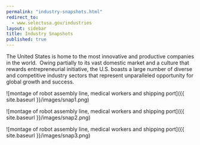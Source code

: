 ```yaml
---
permalink: "industry-snapshots.html"
redirect_to:
  - www.selectusa.gov/industries
layout: sidebar
title: Industry Snapshots
published: true
---
```


The United States is home to the most innovative and productive companies in the world. &nbsp;Owing partially to its vast domestic market and a culture that rewards entrepreneurial initiative, the U.S. boasts a large number of diverse and competitive industry sectors that represent unparalleled opportunity for global growth and success.

![montage of robot assembly line, medical workers and shipping port]({{ site.baseurl }}/images/snap1.png)

![montage of robot assembly line, medical workers and shipping port]({{ site.baseurl }}/images/snap2.png)

![montage of robot assembly line, medical workers and shipping port]({{ site.baseurl }}/images/snap3.png)
